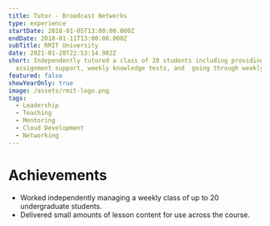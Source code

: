 ```yaml
---
title: Tutor - Broadcast Networks
type: experience
startDate: 2018-01-05T13:00:00.000Z
endDate: 2018-01-11T13:00:00.000Z
subTitle: RMIT University
date: 2021-01-20T22:53:14.902Z
short: Independently tutored a class of 20 students including providing
  assignment support, weekly knowledge tests, and  going through weekly content.
featured: false
showYearOnly: true
image: /assets/rmit-logo.png
tags:
  - Leadership
  - Teaching
  - Mentoring
  - Cloud Development
  - Networking
---
```

# Achievements
- Worked independently managing a weekly class of up to 20 undergraduate students.
- Delivered small amounts of lesson content for use across the course.

